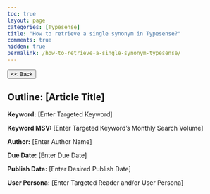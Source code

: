 ```yaml
---
toc: true
layout: page
categories: [Typesense]
title: "How to retrieve a single synonym in Typesense?"
comments: true
hidden: true
permalink: /how-to-retrieve-a-single-synonym-typesense/
---
```


<button class="back-button" onclick="window.history.back()"><< Back</button>

## Outline: [Article Title]

**Keyword:** [Enter Targeted Keyword]

**Keyword MSV:** [Enter Targeted Keyword’s Monthly Search Volume]

**Author:** [Enter Author Name]

**Due Date:** [Enter Due Date]

**Publish Date:** [Enter Desired Publish Date]

**User Persona:** [Enter Targeted Reader and/or User Persona]

<br>
